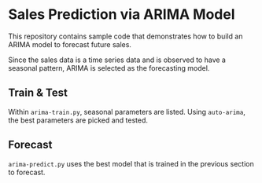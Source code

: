 # Sales Prediction via ARIMA Model

This repository contains sample code that demonstrates how to build an ARIMA model to forecast future sales.

Since the sales data is a time series data and is observed to have a seasonal pattern, ARIMA is selected as the forecasting model.


## Train & Test
Within `arima-train.py`, seasonal parameters are listed. Using `auto-arima`, the best parameters are picked and tested.

## Forecast
`arima-predict.py` uses the best model that is trained in the previous section to forecast.
